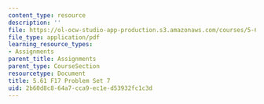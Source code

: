 ```yaml
---
content_type: resource
description: ''
file: https://ol-ocw-studio-app-production.s3.amazonaws.com/courses/5-61-physical-chemistry-fall-2017/2b60d8c864a7cca9ec1ed53932fc1c3d_MIT5_61F17_pset7.pdf
file_type: application/pdf
learning_resource_types:
- Assignments
parent_title: Assignments
parent_type: CourseSection
resourcetype: Document
title: 5.61 F17 Problem Set 7
uid: 2b60d8c8-64a7-cca9-ec1e-d53932fc1c3d
---
```

